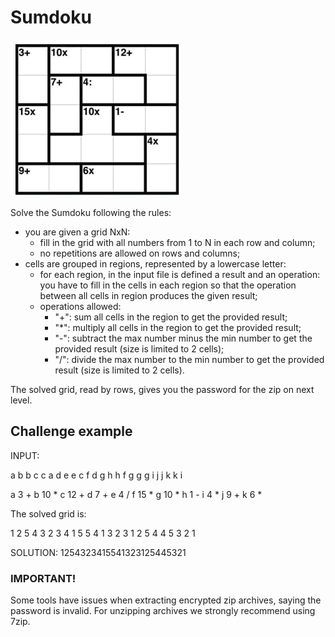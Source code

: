 # Sumdoku

![Sumdoku example](sumdoku_example_grid.png)

Solve the Sumdoku following the rules:
- you are given a grid NxN:
	- fill in the grid with all numbers from 1 to N in each row and column;
	- no repetitions are allowed on rows and columns;
- cells are grouped in regions, represented by a lowercase letter:
	- for each region, in the input file is defined a result and an operation: you have to fill in the cells in each region so that the operation between all cells in region produces the given result;
	- operations allowed:
		- "+": sum all cells in the region to get the provided result;
		- "*": multiply all cells in the region to get the provided result;
		- "-": subtract the max number minus the min number to get the provided result (size is limited to 2 cells);
		- "/": divide the max number to the min number to get the provided result (size is limited to 2 cells).

The solved grid, read by rows, gives you the password for the zip on next level.



## Challenge example

INPUT:

a b b c c
a d e e c
f d g h h
f g g g i
j j k k i

a 3 +
b 10 *
c 12 +
d 7 +
e 4 /
f 15 *
g 10 *
h 1 -
i 4 *
j 9 +
k 6 *



The solved grid is:

1 2 5 4 3
2 3 4 1 5
5 4 1 3 2
3 1 2 5 4
4 5 3 2 1


SOLUTION: 1254323415541323125445321
 
### IMPORTANT!
Some tools have issues when extracting encrypted zip archives, saying the password is invalid. For unzipping archives we strongly recommend using 7zip.
